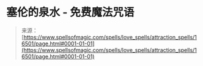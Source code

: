<!--yml

category: 未分类

date: 2024-06-12 18:56:50

-->

# 塞伦的泉水 - 免费魔法咒语

> 来源：[https://www.spellsofmagic.com/spells/love_spells/attraction_spells/16501/page.html#0001-01-01](https://www.spellsofmagic.com/spells/love_spells/attraction_spells/16501/page.html#0001-01-01)
